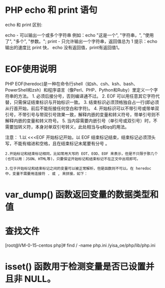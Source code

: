 
# PHP echo 和 print 语句
echo 和 print 区别:

echo - 可以输出一个或多个字符串
    例如：echo "这是一个", "字符串，", "使用了", "多个", "参数。";
print - 只允许输出一个字符串，返回值总为 1
提示：echo 输出的速度比 print 快， echo 没有返回值，print有返回值1。


# EOF使用说明
PHP EOF(heredoc)是一种在命令行shell（如sh、csh、ksh、bash、PowerShell和zsh）和程序语言（像Perl、PHP、Python和Ruby）里定义一个字符串的方法。
    1. 必须后接分号，否则编译通不过。
    2. EOF 可以用任意其它字符代替，只需保证结束标识与开始标识一致。
    3. 结束标识必须顶格独自占一行(即必须从行首开始，前后不能衔接任何空白和字符)。
    4. 开始标识可以不带引号或带单双引号，不带引号与带双引号效果一致，解释内嵌的变量和转义符号，带单引号则不解释内嵌的变量和转义符号。
    5. 当内容需要内嵌引号（单引号或双引号）时，不需要加转义符，本身对单双引号转义，此处相当与q和qq的用法。

注意：
    1.以 <<<EOF 开始标记开始，以 EOF 结束标记结束，结束标记必须顶头写，不能有缩进和空格，且在结束标记末尾要有分号 。

    2.开始标记和结束标记相同，比如常用大写的 EOT、EOD、EOF 来表示，但是不只限于那几个(也可以用：JSON、HTML等)，只要保证开始标记和结束标记不在正文中出现即可。

    3.位于开始标记和结束标记之间的变量可以被正常解析，但是函数则不可以。在 heredoc 中，变量不需要用连接符 . 或 , 来拼接，如下：
<?php
    $a= <<<EOF
            "abc"$name
            "123"
    EOF;
?>
# var_dump() 函数返回变量的数据类型和值

# 查找文件
[root@VM-0-15-centos php]#  find / -name php.ini 
/yisa_oe/php/lib/php.ini

# isset() 函数用于检测变量是否已设置并且非 NULL。

